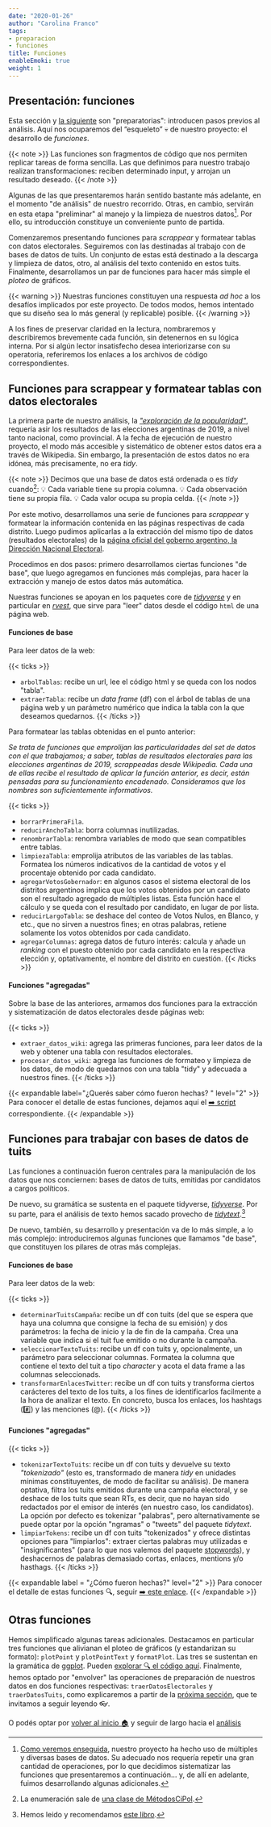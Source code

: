 ```yaml
---
date: "2020-01-26"
author: "Carolina Franco"
tags:
- preparacion
- funciones
title: Funciones
enableEmoki: true
weight: 1
---
```


## Presentación: funciones

Esta sección y [la siguiente](../preparacion_datos/) son "preparatorias": introducen pasos previos al análisis. 
Aquí nos ocuparemos del “esqueleto” :skull: de nuestro proyecto: el desarrollo de _funciones_.

{{< note >}}
Las funciones son fragmentos de código que nos permiten replicar tareas de forma sencilla. Las que definimos para nuestro trabajo realizan transformaciones: reciben determinado input, y arrojan un resultado deseado.
{{< /note >}}

Algunas de las que presentaremos harán sentido bastante más adelante, en el momento "de análisis" de nuestro recorrido. 
Otras, en cambio, servirán en esta etapa "preliminar" al manejo y la limpieza de nuestros datos[^1]. 
Por ello, su introducción constituye un conveniente punto de partida. 

Comenzaremos presentando funciones para _scrappear_ y formatear tablas con datos electorales. Seguiremos con las destinadas al trabajo con de bases de datos de tuits. Un conjunto de estas está destinado a la descarga y limpieza de datos, otro, al análisis del texto contenido en estos tuits. Finalmente, desarrollamos un par de funciones para hacer más simple el _ploteo_ de gráficos. 

{{< warning >}}
Nuestras funciones constituyen una respuesta _ad hoc_ a los desafíos implicados por este proyecto. De todos modos, hemos intentado que su diseño sea lo más general (y replicable) posible. 
{{< /warning >}}

A los fines de preservar claridad en la lectura, nombraremos y describiremos brevemente cada función, sin detenernos en su lógica interna. Por si algún lector insatisfecho desea interiorizarse con su operatoria, referiremos los enlaces a los archivos de código correspondientes.

## Funciones para scrappear y formatear tablas con datos electorales

La primera parte de nuestro análisis, la _["exploración de la popularidad"](../explorando_popularidad/)_, requería asir los resultados de las elecciones argentinas de 2019, a nivel tanto nacional, como provincial. A la fecha de ejecución de nuestro proyecto, el modo más accesible y sistemático de obtener estos datos era a través de Wikipedia. Sin embargo, la presentación de estos datos no era idónea, más precisamente, no era _tidy_.

{{< note >}}
Decimos que una base de datos está ordenada o es _tidy_ cuando[^2]:
:bulb: Cada variable tiene su propia columna.
:bulb: Cada observación tiene su propia fila.
:bulb: Cada valor ocupa su propia celda.
{{< /note >}}

Por este motivo, desarrollamos una serie de funciones para _scrappear_ y formatear la información contenida en las páginas respectivas de cada distrito. Luego pudimos aplicarlas a la extracción del mismo tipo de datos (resultados electorales) de la [página oficial del goberno argentino, la  Dirección Nacional Electoral](https://www.argentina.gob.ar/interior/dine/resultados-y-estadisticas/elecciones-2019).

Procedimos en dos pasos: primero desarrollamos ciertas funciones "de base", que luego agregamos en funciones más complejas, para hacer la extracción y manejo de estos datos más automática.

Nuestras funciones se apoyan en los paquetes core de  _[tidyverse](https://www.tidyverse.org/)_ y en particular en _[rvest](https://rvest.tidyverse.org/)_, que sirve para "leer" datos desde el código `html` de una página web. 

#### Funciones de base

Para leer datos de la web:

{{< ticks >}}
* `arbolTablas`: recibe un url, lee el código html y se queda con los nodos "tabla".
* `extraerTabla`: recibe un _data frame_ (df) con el árbol de tablas de una página web y un parámetro numérico que indica la tabla con la que deseamos quedarnos.
{{< /ticks >}}

Para formatear las tablas obtenidas en el punto anterior:

_Se trata de funciones que emprolijan las particularidades del set de datos con el que trabajamos; a saber, tablas de resultados electorales para las elecciones argentinas de 2019, scrappeadas desde Wikipedia. Cada una de ellas recibe el resultado de aplicar la función anterior, es decir, están pensadas para su funcionamiento encadenado. Consideramos que los nombres son suficientemente informativos._

{{< ticks >}}
* `borrarPrimeraFila`.
* `reducirAnchoTabla`: borra columnas inutilizadas.
* `renombrarTabla`: renombra variables de modo que sean compatibles entre tablas.
* `limpiezaTabla`: emprolija atributos de las variables de las tablas. Formatea los números indicativos de la cantidad de votos y el procentaje obtenido por cada candidato.
* `agregarVotosGobernador`: en algunos casos el sistema electoral de los distritos argentinos implica que los votos obtenidos por un candidato son el resultado agregado de múltiples listas. Esta función hace el cálculo y se queda con el resultado por candidato, en lugar de por lista.
* `reducirLargoTabla`: se deshace del conteo de Votos Nulos, en Blanco, y etc., que no sirven a nuestros fines; en otras palabras, retiene solamente los votos obtenidos por cada candidato.
* `agregarColumnas`: agrega datos de futuro interés: calcula y añade un _ranking_ con el puesto obtenido por cada candidato en la respectiva elección y, optativamente, el nombre del distrito en cuestión.
{{< /ticks >}}

#### Funciones "agregadas"

Sobre la base de las anteriores, armamos dos funciones para la extracción y sistematización de datos electorales desde páginas web:

{{< ticks >}}
* `extraer_datos_wiki`: agrega las primeras funciones, para leer datos de la web y obtener una tabla con resultados electorales. 
* `procesar_datos_wiki`: agrega las funciones de formateo y limpieza de los datos, de modo de quedarnos con una tabla "tidy" y adecuada a nuestros fines.
{{< /ticks >}}

{{< expandable label="¿Querés saber cómo fueron hechas? "  level="2"  >}}
Para conocer el detalle de estas funciones, dejamos aquí el  [:arrow_right: script](https://github.com/CVFH/Tuits_arg_2019/blob/master/Modules/tablasElectorales.R) correspondiente.
{{< /expandable >}}

## Funciones para trabajar con bases de datos de tuits

Las funciones a continuación fueron centrales para la manipulación de los datos que nos conciernen: bases de datos de tuits, emitidas por candidatos a cargos políticos.

De nuevo, su gramática se sustenta en el paquete tidyverse, _[tidyverse](https://www.tidyverse.org/)_. Por su parte, para el análisis de texto hemos sacado provecho de _[tidytext](https://www.tidyverse.org/)_.[^3]

De nuevo, también, su desarrollo y presentación va de lo más simple, a lo más complejo: introduciremos algunas funciones que llamamos "de base", que constituyen los pilares de otras más complejas.

#### Funciones de base

Para leer datos de la web:

{{< ticks >}}
* `determinarTuitsCampaña`: recibe un df con tuits (del que se espera que haya una columna que consigne la fecha de su emisión) y dos parámetros: la fecha de inicio y la de fin de la campaña. Crea una variable que indica si el tuit fue emitido o no durante la campaña.
* `seleccionarTextoTuits`: recibe un df con tuits y, opcionalmente, un parámetro para seleccionar columnas. Formatea la columna que contiene el texto del tuit a tipo _character_ y acota el data frame a las columnas seleccionads.
* `transformarEnlacesTwitter`: recibe un df con tuits y transforma ciertos carácteres del texto de los tuits, a los fines de identificarlos facilmente a la hora de analizar el texto. En concreto, busca los enlaces, los hashtags (:hash:) y las menciones (@).
{{< /ticks >}}

#### Funciones "agregadas"

{{< ticks >}}
* `tokenizarTextoTuits`: recibe un df con tuits y devuelve su texto _"tokenizado"_ (esto es, transformado de manera _tidy_ en unidades mínimas constituyentes, de modo de facilitar su análisis). De manera optativa, filtra los tuits emitidos durante una campaña electoral, y se deshace de los tuits que sean RTs, es decir, que no hayan sido redactados por el emisor de interés (en nuestro caso, los candidatos). La opción por defecto es tokenizar "palabras", pero alternativamente se puede optar por la opción "ngramas" o "tweets" del paquete _tidytext_.
* `limpiarTokens`: recibe un df con tuits "tokenizados" y ofrece distintas opciones para "limpiarlos": extraer ciertas palabras muy utilizadas e "insignificantes" (para lo que nos valemos del paquete [stopwords](https://www.rdocumentation.org/packages/stopwords)), y deshacernos de palabras demasiado cortas, enlaces, mentions y/o hasthags.
{{< /ticks >}}

{{< expandable label = "¿Cómo fueron hechas?"  level="2"  >}}
Para conocer el detalle de estas funciones :mag:, seguir [:arrow_right: este enlace](https://github.com/CVFH/Tuits_arg_2019/blob/master/Modules/tuitsCandidatos.R).
{{< /expandable >}}


## Otras funciones

Hemos simplificado algunas tareas adicionales. Destacamos en particular tres funciones que alivianan el ploteo de gráficos (y estandarizan su formato): `plotPoint` y `plotPointText` y `formatPlot`. 
Las tres se sustentan en la gramática de [ggplot](https://ggplot2.tidyverse.org/). Pueden [explorar :mag: el código aquí](https://github.com/CVFH/Tuits_arg_2019/blob/master/Modules/funcionesGraficos.R).
Finalmente, hemos optado por "envolver" las operaciones de preparación de nuestros datos en dos funciones respectivas: `traerDatosElectorales` y `traerDatosTuits`, como explicaremos a partir de la [próxima sección](../preparacion_datos/), que te invitamos a seguir leyendo :eyeglasses:.

O podés optar por [volver al inicio :house:](/) y seguir de largo hacia el [análisis](../tags/análisis/)

[^1]: [Como veremos enseguida](../preparacion_datos/), nuestro proyecto ha hecho uso de múltiples y diversas bases de datos. Su adecuado nos requería repetir una gran cantidad de operaciones, por lo que decidimos sistematizar las funciones que presentaremos a continuación... y, de allí en adelante, fuimos desarrollando algunas adicionales. 
[^2]: La enumeración sale de [una clase de MétodosCiPol](https://tuqmano.github.io/MetodosCiPol/Clase03/Clase3.html#26).
[^3]: Hemos leido y recomendamos [este libro](https://www.tidytextmining.com/).